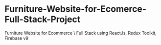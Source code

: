 # Furniture-Website-for-Ecomerce-Full-Stack-Project
Furniture Website for Ecommerce \ Full Stack using ReactJs, Redux Toolkit, Firebase v9 
